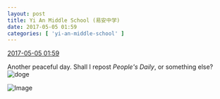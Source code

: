 ```yaml
---
layout: post
title: Yi An Middle School (易安中学)
date: 2017-05-05 01:59
categories: [ 'yi-an-middle-school' ]
---
```


<div class="weibo-info">
  <a href="http://weibo.com/6074218720/F1CvCAP6H">2017-05-05 01:59</a>
</div>

Another peaceful day. Shall I repost *People's Daily*, or something else? ![doge](http://img.t.sinajs.cn/t4/appstyle/expression/ext/normal/b6/doge_org.gif)

<!-- more -->

![Image](http://wx1.sinaimg.cn/mw690/006D4NLGgy1ff9vb98m5mj30bi0biaao.jpg)
